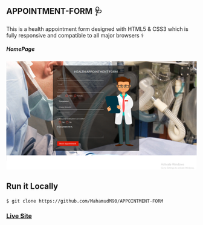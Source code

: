 ## APPOINTMENT-FORM 🩺
This is a health appointment form designed with HTML5 & CSS3 which is fully responsive and compatible to all major browsers ⚕️


##### HomePage
![ScreenShot of Form](screenshots/b.png)


## Run it Locally
```
$ git clone https://github.com/MahamudM90/APPOINTMENT-FORM

```
   ###    [Live Site](https://appointmentforms.netlify.app/)
